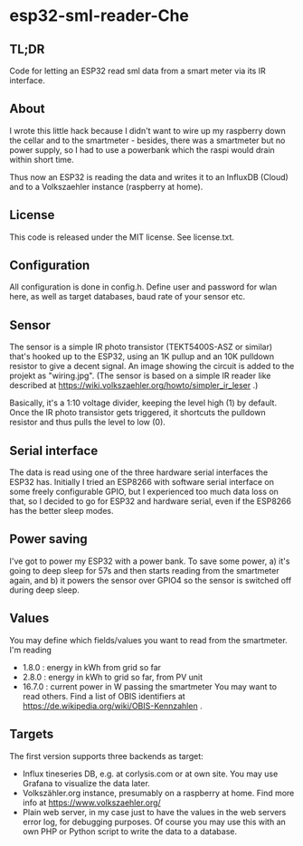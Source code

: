 
# esp32-sml-reader-Che

## TL;DR
Code for letting an ESP32 read sml data from a smart meter via its IR
interface.

## About
I wrote this little hack because I didn't want to wire up my raspberry down
the cellar and to the smartmeter - besides, there was a smartmeter but no
power supply, so I had to use a powerbank which the raspi would drain within
short time.

Thus now an ESP32 is reading the data and writes it to an InfluxDB (Cloud) and to a Volkszaehler instance
(raspberry at home).

## License
This code is released under the MIT license. See license.txt.

## Configuration
All configuration is done in config.h. Define user and password for wlan
here, as well as target databases, baud rate of your sensor etc.

## Sensor
The sensor is a simple IR photo transistor (TEKT5400S-ASZ or similar)
that's hooked up to the ESP32,
using an 1K pullup and an 10K pulldown resistor to give a decent
signal. An image showing the circuit is added to the projekt as
"wiring.jpg". (The sensor is based on a simple IR reader like described
at https://wiki.volkszaehler.org/howto/simpler_ir_leser .)

Basically, it's a 1:10 voltage divider, keeping the level high (1) by default.
Once the IR photo transistor gets triggered, it shortcuts the pulldown
resistor and thus pulls the level to low (0).

## Serial interface
The data is read using one of the three hardware serial interfaces the ESP32
has. Initially I tried an ESP8266 with software serial interface on some
freely configurable GPIO, but I experienced too much data loss on that, so I
decided to go for ESP32 and hardware serial, even if the ESP8266 has the
better sleep modes.

## Power saving
I've got to power my ESP32 with a power bank. To save some power, a) it's going
to deep sleep for 57s and then starts reading from the smartmeter again, and
b) it powers the sensor over GPIO4 so the sensor is switched off during
deep sleep.

## Values
You may define which fields/values you want to read from the smartmeter. I'm
reading
- 1.8.0 : energy in kWh from grid so far
- 2.8.0 : energy in kWh to grid so far, from PV unit
- 16.7.0 : current power in W passing the smartmeter
You may want to read others. Find a list of OBIS identifiers at https://de.wikipedia.org/wiki/OBIS-Kennzahlen
.

## Targets
The first version supports three backends as target:
- Influx tineseries DB, e.g. at corlysis.com or at own site. You may use Grafana to visualize the data later.
- Volkszähler.org instance, presumably on a raspberry at home. Find more info at https://www.volkszaehler.org/
- Plain web server, in my case just to have the values in the web servers error log, for debugging purposes. Of course you may use this with an own PHP or Python script to write the data to a database.

